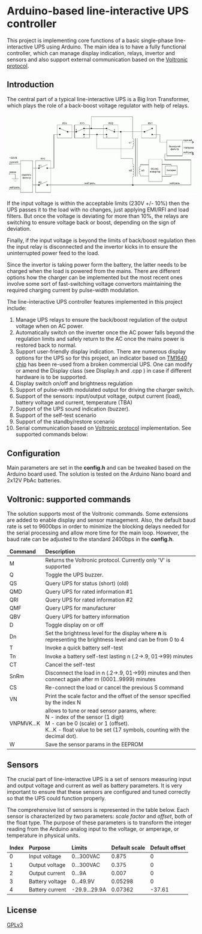 # Arduino-based line-interactive UPS controller
This project is implementing core functions of a basic single-phase line-interactive UPS using Arduino. The main idea is to have a fully functional controller, which can manage display indication, relays, invertor and sensors and also support external communication based on the [Voltronic protocol](https://networkupstools.org/protocols/voltronic.html). 

## Introduction 

The central part of a typical line-interactive UPS is a Big Iron Transformer, which plays the role of a back-boost voltage regulator with help of relays. 

<center class="half">
    <div style="background-color:#ffffff;">
    <img src="docs/line-interactive-ups.png" title="Line Interactive UPS with the Back-Boost Transformer"/>
</center>

If the input voltage is within the acceptable limits (230V +/- 10%) then the UPS passes it to the load with no changes, just applying EMI/RFI and load filters. But once the voltage is deviating for more than 10%, the relays are switching to ensure voltage back or boost, depending on the sign of deviation. 

Finally, if the input voltage is beyond the limits of back/boost regulation then the input relay is disconnected and the invertor kicks in to ensure the uninterrupted power feed to the load.

Since the invertor is taking power form the battery, the latter needs to be charged when the load is powered from the mains. There are different options how the charger can be implemented but the most recent ones involve some sort of fast-switching voltage convertors maintaining the required charging current by pulse-width modulation.

The line-interactive UPS controller features implemented in this project include:

1. Manage UPS relays to ensure the back/boost regulation of the output voltage when on AC power.
2. Automatically switch on the inverter once the AC power falls beyond the regulation limits and safely return to the AC once the mains power is restored back to normal.
3. Support user-friendly display indication. There are numerous display options for the UPS so for this project, an indicator based on [TM1640 chip](https://www.alldatasheet.com/datasheet-pdf/pdf/1133630/TITAN/TM1640.html) has been re-used from a broken commercial UPS. One can modify or amend the Display class (see Display.h and .cpp ) in case if different hardware is to be supported.   
4. Display switch on/off and brightness regulation
5. Support of pulse-width modulated output for driving the charger switch.
6. Support of the sensors: input/output voltage, output current (load), battery voltage and current, temperature (TBA)
7. Support of the UPS sound indication (buzzer).
8. Support of the self-test scenario 
9. Support of the standby/restore scenario
10. Serial communication based on [Voltronic protocol](https://networkupstools.org/protocols/voltronic.html) implementation. See supported commands below:

## Configuration
Main parameters are set in the **config.h** and can be tweaked based on the Arduino board used. The solution is tested on the Arduino Nano board and 2x12V PbAc batteries. 

## Voltronic: supported commands
The solution supports most of the Voltronic commands. Some extensions are added to enable display and sensor management. Also, the default baud rate is set to 9600bps in order to minimize the blocking delays needed for the serial processing and allow more time for the main loop. However, the baud rate can be adjusted to the standard 2400bps in the **config.h**.

<table>
<thead><td><b>Command</b></td><td><b>Description</b></td></th></thead>
<tbody>
<tr><td>M</td><td>Returns the Voltronic protocol. Currently only 'V' is supported</td></tr>
<tr><td>Q</td><td>Toggle the UPS buzzer.</td></tr>
<tr><td>QS</td><td>Query UPS for status (short) (old)</td></tr>
<tr><td>QMD</td><td>Query UPS for rated information #1</td></tr>
<tr><td>QRI</td><td>Query UPS for rated information #2</td></tr>
<tr><td>QMF</td><td>Query UPS for manufacturer</td></tr>
<tr><td>QBV</td><td>Query UPS for battery information</td></tr>
<tr><td>D</td><td>Toggle display on or off</td></tr>
<tr><td>Dn</td><td>Set the brightness level for the display where <b>n</b> is representing the brightness level and can be from 0 to 4</td></tr>
<tr><td>T</td><td>Invoke a quick battery self-test</td></tr>
<tr><td>Tn</td><td>Invoke a battery self-test lasting n (.2→.9, 01→99) minutes</td></tr>
<tr><td>CT</td><td>Cancel the self-test</td></tr>
<tr><td>SnRm</td><td>Disconnect the load in n (.2→.9, 01→99) minutes and then connect again after m (0001..9999) minutes</td></tr>
<tr><td>CS</td><td>Re-connect the load or cancel the previous S command</td></tr>
<tr><td>VN</td><td>Print the scale factor and the offset of the sensor specified by the index N</td></tr>
<tr><td>VNPMVK...K</td><td>allows to tune or read sensor params, where:<br>
N - index of the sensor (1 digit)<br>
M - can be 0 (scale) or 1 (offset).<br>
K...K - float value to be set (17 symbols, counting with the decimal dot).</td></tr>
<tr><td>W</td><td>Save the sensor params in the EEPROM</td></tr>
</tbody>
</table>

## Sensors
The crucial part of line-interactive UPS is a set of sensors measuring input and output voltage and current as well as battery parameters. It is very important to ensure that these sensors are configured and tuned correctly so that the UPS could function properly.

The comprehensive list of sensors is represented in the table below. Each sensor is characterized by two parameters: <I>scale factor</I> and <I>offset</I>, both of the float type. The purpose of these parameters is to transform the integer reading from the Arduino analog input to the voltage, or amperage, or temperature in physical units. 

<table>
<thead>
    <td><b>Index</b></td>
    <td><b>Purpose</b></td>
    <td><b>Limits</b></td>
    <td><b>Default scale</b></td>
    <td><b>Default offset</b></td>
</thead>
<tbody>
    <tr>
        <td>0</td>
        <td>Input voltage</td>
        <td>0...300VAC</td>
        <td>0.875</td>
        <td>0</td>
    </tr>
    <tr>
        <td>1</td>
        <td>Output voltage</td>
        <td>0...300VAC</td>
        <td>0.375</td>
        <td>0</td>
    </tr> 
    <tr>
        <td>2</td>
        <td>Output current</td>
        <td>0...9A</td>
        <td>0.007</td>
        <td>0</td>
    </tr>
    <tr>
        <td>3</td>
        <td>Battery voltage</td>
        <td>0...49.9V</td>
        <td>0.05298</td>
        <td>0</td>
    </tr>     
     <tr>
        <td>4</td>
        <td>Battery current</td>
        <td>-29.9...29.9A</td>
        <td>0.07362</td>
        <td>-37.61</td>
    </tr>           
</tbody>
</table>

## License
[GPLv3](/LICENSE)